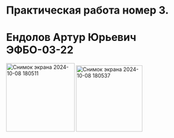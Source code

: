 # Практическая работа номер 3.
# Ендолов Артур Юрьевич ЭФБО-03-22
<img width="185" alt="Снимок экрана 2024-10-08 180511" src="https://github.com/user-attachments/assets/58b9829f-d621-4659-a4cd-9f2d4da5a532">
<img width="179" alt="Снимок экрана 2024-10-08 180537" src="https://github.com/user-attachments/assets/1fc0f7c5-b356-48f1-a2b0-eb81eb4db1aa">


